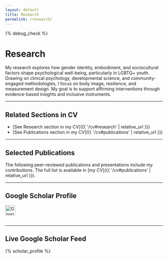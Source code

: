 ```yaml
---
layout: default
title: Research
permalink: /research/
---
```

{% debug_check %}
# Research

My research explores how gender identity, embodiment, and sociocultural factors shape psychological well-being, particularly in LGBTQ+ youth. Drawing on clinical psychology, developmental science, and community-engaged methodologies, I focus on body image, resilience, and measurement design. My goal is to support affirming interventions through evidence-based insights and inclusive instruments.

---

## Related Sections in CV

- [See Research section in my CV]({{ '/cv#research' | relative_url }})
- [See Publications section in my CV]({{ '/cv#publications' | relative_url }})

---

## Selected Publications

The following peer-reviewed publications and presentations include my contributions. The full list is available in [my CV]({{ '/cv#publications' | relative_url }}).

<!-- List from your CV (as previously provided) -->

---

## Google Scholar Profile

<div class="scholar-profile" style="margin-bottom: 2rem;">
  <a href="https://scholar.google.com/citations?user=eGQIUA8AAAAJ&hl=en" target="_blank" rel="noopener" aria-label="Samuel Marsán Pérez on Google Scholar">
    <img src="{{ '/assets/icons/google-scholar.svg' | relative_url }}" alt="Google Scholar Profile" class="social-icon" style="height: 32px;" />
  </a>
</div>

---

## Live Google Scholar Feed
{% scholar_profile %}
